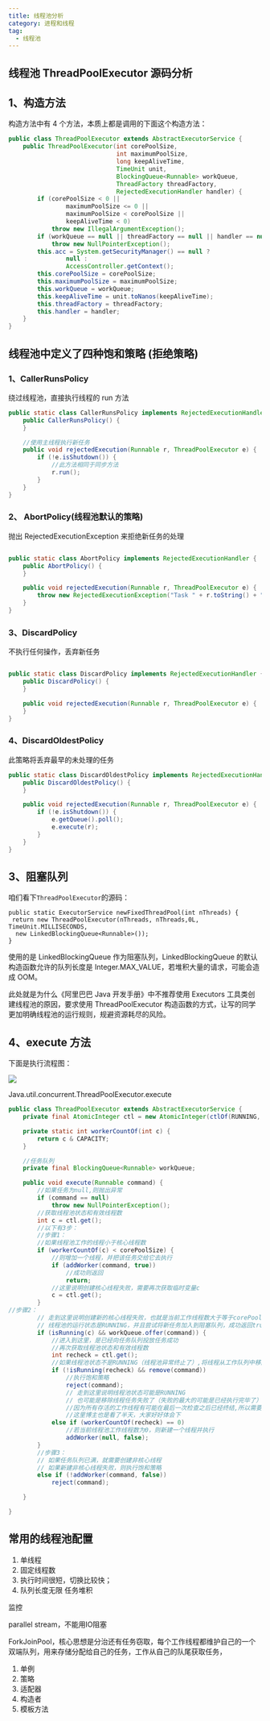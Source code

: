 ```yaml
---
title: 线程池分析
category: 进程和线程
tag:
  - 线程池
---
```


## 线程池 ThreadPoolExecutor 源码分析

## 1、构造方法

构造方法中有 4 个方法，本质上都是调用的下面这个构造方法：

```java
public class ThreadPoolExecutor extends AbstractExecutorService {
    public ThreadPoolExecutor(int corePoolSize,
                              int maximumPoolSize,
                              long keepAliveTime,
                              TimeUnit unit,
                              BlockingQueue<Runnable> workQueue,
                              ThreadFactory threadFactory,
                              RejectedExecutionHandler handler) {
        if (corePoolSize < 0 ||
                maximumPoolSize <= 0 ||
                maximumPoolSize < corePoolSize ||
                keepAliveTime < 0)
            throw new IllegalArgumentException();
        if (workQueue == null || threadFactory == null || handler == null)
            throw new NullPointerException();
        this.acc = System.getSecurityManager() == null ?
                null :
                AccessController.getContext();
        this.corePoolSize = corePoolSize;
        this.maximumPoolSize = maximumPoolSize;
        this.workQueue = workQueue;
        this.keepAliveTime = unit.toNanos(keepAliveTime);
        this.threadFactory = threadFactory;
        this.handler = handler;
    }
}
```

## 线程池中定义了四种饱和策略 (拒绝策略)

### 1、CallerRunsPolicy

绕过线程池，直接执行线程的 run 方法

```java
public static class CallerRunsPolicy implements RejectedExecutionHandler {
    public CallerRunsPolicy() {
    }

    //使用主线程执行新任务
    public void rejectedExecution(Runnable r, ThreadPoolExecutor e) {
        if (!e.isShutdown()) {
            //此方法相同于同步方法
            r.run();
        }
    }
}
```

### 2、 AbortPolicy(线程池默认的策略)

抛出 RejectedExecutionException 来拒绝新任务的处理

```java

public static class AbortPolicy implements RejectedExecutionHandler {
    public AbortPolicy() {
    }

    public void rejectedExecution(Runnable r, ThreadPoolExecutor e) {
        throw new RejectedExecutionException("Task " + r.toString() + " rejected from " + e.toString());
    }
}
```

### 3、DiscardPolicy

不执行任何操作，丢弃新任务

```java

public static class DiscardPolicy implements RejectedExecutionHandler {
    public DiscardPolicy() {
    }

    public void rejectedExecution(Runnable r, ThreadPoolExecutor e) {
    }
}
```

### 4、DiscardOldestPolicy

此策略将丢弃最早的未处理的任务

```java
public static class DiscardOldestPolicy implements RejectedExecutionHandler {
    public DiscardOldestPolicy() {
    }

    public void rejectedExecution(Runnable r, ThreadPoolExecutor e) {
        if (!e.isShutdown()) {
            e.getQueue().poll();
            e.execute(r);
        }
    }
}
```

## 3、阻塞队列

咱们看下`ThreadPoolExecutor`的源码：

```
public static ExecutorService newFixedThreadPool(int nThreads) {
 return new ThreadPoolExecutor(nThreads, nThreads,0L, TimeUnit.MILLISECONDS,
  new LinkedBlockingQueue<Runnable>());
}
```

使用的是 LinkedBlockingQueue 作为阻塞队列，LinkedBlockingQueue 的默认构造函数允许的队列长度是 Integer.MAX_VALUE，若堆积大量的请求，可能会造成 OOM。

此处就是为什么《阿里巴巴 Java 开发手册》中不推荐使用 Executors 工具类创建线程池的原因，要求使用 ThreadPoolExecutor 构造函数的方式，让写的同学更加明确线程池的运行规则，规避资源耗尽的风险。

## 4、execute 方法

下面是执行流程图：

![](./image/threadpool-1.png)

Java.util.concurrent.ThreadPoolExecutor.execute

```java
public class ThreadPoolExecutor extends AbstractExecutorService {
    private final AtomicInteger ctl = new AtomicInteger(ctlOf(RUNNING, 0));

    private static int workerCountOf(int c) {
        return c & CAPACITY;
    }

    //任务队列
    private final BlockingQueue<Runnable> workQueue;

    public void execute(Runnable command) {
        //如果任务为null,则抛出异常
        if (command == null)
            throw new NullPointerException();
        //获取线程池状态和有效线程数
        int c = ctl.get();
        //以下有3步：
        //步骤1：
        //如果线程池工作的线程小于核心线程数
        if (workerCountOf(c) < corePoolSize) {
            //则增加一个线程，并把该任务交给它去执行
            if (addWorker(command, true))
                //成功则返回
                return;
            //这里说明创建核心线程失败，需要再次获取临时变量c
            c = ctl.get();
        }
//步骤2：
        // 走到这里说明创建新的核心线程失败，也就是当前工作线程数大于等于corePoolSize
        // 线程池的运行状态是RUNNING，并且尝试将新任务加入到阻塞队列，成功返回true
        if (isRunning(c) && workQueue.offer(command)) {
            //进入到这里，是已经向任务队列投放任务成功
            //再次获取线程池状态和有效线程数
            int recheck = ctl.get();
            //如果线程池状态不是RUNNING（线程池异常终止了）,将线程从工作队列中移除
            if (!isRunning(recheck) && remove(command))
                //执行饱和策略
                reject(command);
                // 走到这里说明线程池状态可能是RUNNING
                // 也可能是移除线程任务失败了（失败的最大的可能是已经执行完毕了）
                //因为所有存活的工作线程有可能在最后一次检查之后已经终结,所以需要二次检查线程池工作线程的状态
                //这里博主也是看了半天，大家好好体会下
            else if (workerCountOf(recheck) == 0)
                //若当前线程池工作线程数为0，则新建一个线程并执行
                addWorker(null, false);
        }
        //步骤3：
        // 如果任务队列已满，就需要创建非核心线程
        // 如果新建非核心线程失败，则执行饱和策略
        else if (!addWorker(command, false))
            reject(command);

    }

}

```

## 常用的线程池配置

1. 单线程
2. 固定线程数
3. 执行时间很短，切换比较快；
4. 队列长度无限 任务堆积

监控

parallel stream，不能用IO阻塞

ForkJoinPool，核心思想是分治还有任务窃取，每个工作线程都维护自己的一个双端队列，用来存储分配给自己的任务，工作从自己的队尾获取任务，

1. 单例
2. 策略
3. 适配器
4. 构造者
5. 模板方法
